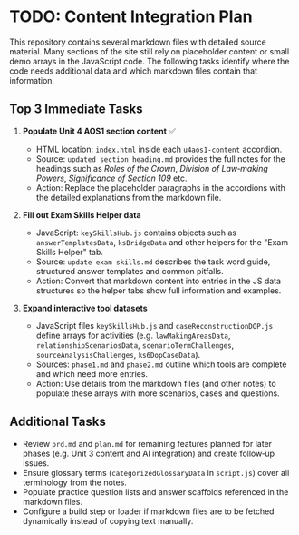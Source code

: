 # TODO: Content Integration Plan

This repository contains several markdown files with detailed source material.
Many sections of the site still rely on placeholder content or small demo
arrays in the JavaScript code. The following tasks identify where the code
needs additional data and which markdown files contain that information.

## Top 3 Immediate Tasks

1. **Populate Unit 4 AOS1 section content** ✅
   - HTML location: `index.html` inside each `u4aos1-content` accordion.
   - Source: `updated section heading.md` provides the full notes for the
     headings such as *Roles of the Crown*, *Division of Law‑making Powers*,
     *Significance of Section 109* etc.
   - Action: Replace the placeholder paragraphs in the accordions with the
     detailed explanations from the markdown file.

2. **Fill out Exam Skills Helper data**
   - JavaScript: `keySkillsHub.js` contains objects such as
     `answerTemplatesData`, `ksBridgeData` and other helpers for the
     "Exam Skills Helper" tab.
   - Source: `update exam skills.md` describes the task word guide,
     structured answer templates and common pitfalls.
   - Action: Convert that markdown content into entries in the JS data
     structures so the helper tabs show full information and examples.

3. **Expand interactive tool datasets**
   - JavaScript files `keySkillsHub.js` and `caseReconstructionDOP.js` define
     arrays for activities (e.g. `lawMakingAreasData`,
     `relationshipScenariosData`, `scenarioTermChallenges`,
     `sourceAnalysisChallenges`, `ks6DopCaseData`).
   - Sources: `phase1.md` and `phase2.md` outline which tools are complete and
     which need more entries.
   - Action: Use details from the markdown files (and other notes) to populate
     these arrays with more scenarios, cases and questions.

## Additional Tasks

- Review `prd.md` and `plan.md` for remaining features planned for later
  phases (e.g. Unit 3 content and AI integration) and create follow‑up issues.
- Ensure glossary terms (`categorizedGlossaryData` in `script.js`) cover all
  terminology from the notes.
- Populate practice question lists and answer scaffolds referenced in the
  markdown files.
- Configure a build step or loader if markdown files are to be fetched
  dynamically instead of copying text manually.

